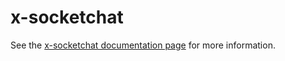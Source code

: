 x-socketchat
================

See the [x-socketchat documentation page](http://.../x-socketchat) for more information.
